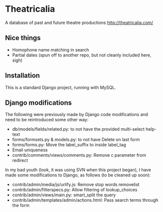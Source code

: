 Theatricalia
============

A database of past and future theatre productions
http://theatricalia.com/

Nice things
-----------

* Homophone name matching in search
* Partial dates (spun off to another repo, but not cleanly included here, sigh)

Installation
------------

This is a standard Django project, running with MySQL.

Django modifications
--------------------

The following were previously made by Django code modifications and need to be
reintroduced some other way:
* db/models/fields/related.py: to not have the provided multi-select help-text
* forms/formsets.py & models.py: to not have Delete on last form
* forms/forms.py: Move the label_suffix to inside label_tag
* Email uniqueness
* contrib/comments/views/comments.py: Remove c parameter from redirect

In my bad youth (look, it was using SVN when this project began), I have made
some modifications to Django, as follows (to be cleaned up soon):

* contrib/admin/media/js/urlify.js: Remove stop words removelist
* contrib/admin/filterspecs.py: Allow filtering of lookup_choices
* contrib/admin/views/main.py: smart_split the query
* contrib/admin/templates/admin/actions.html: Pass search terms through the form
